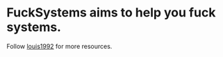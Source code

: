 FuckSystems aims to help you fuck systems.
=======


Follow [louis1992](https://github.com/gzc) for more resources.